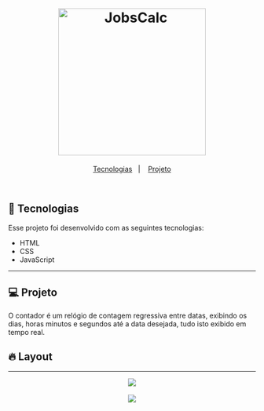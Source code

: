 <h1 align="center">
  <img alt="JobsCalc" title="JobsCalc" src="https://imgur.com/21dy9As.png" width="300px" />
</h1>

<p align="center">
  <a href="#-tecnologias">Tecnologias</a>&nbsp;&nbsp;&nbsp;|&nbsp;&nbsp;&nbsp;
  <a href="#-projeto">Projeto</a>
</p>

 
</p>

<br>


## 🚀 Tecnologias

Esse projeto foi desenvolvido com as seguintes tecnologias:

- HTML
- CSS
- JavaScript

---

## 💻 Projeto

O contador é um relógio de contagem regressiva entre datas, exibindo os dias, horas minutos e segundos até a data desejada, tudo isto exibido em tempo real.

## 🔥 Layout

---

<p align="center">
    <img src="https://imgur.com/0ubBKIB.png" />
    <br/></br>
    <img src="https://imgur.com/QG9gW3H.png" />
</p>



